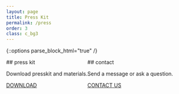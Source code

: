 ```yaml
---
layout: page
title: Press Kit
permalink: /press
order: 3
class: c_bg3
---
```

{::options parse_block_html="true" /}

<div style="display: flex;flex-wrap:wrap;">



<!-- {%include presskit_dl.html %} -->
<div class="press-div">
## press kit
  <p style="text-align:center;">
    Download presskit and materials.
  </p>
  <div class="download">
  <a href="https://www.dropbox.com/s/7gpuas46aw9pcuj/seaquence-app-presskit.zip?dl=1" >DOWNLOAD</a>
  </div>
</div>

<div class="press-div">
## contact
  <p style="text-align:center;">
    Send a message or ask a question.
  </p>
  <div class="download">
  <a href="{{site.baseurl}}/contact/" >CONTACT&nbsp;US</a>
  </div>
</div>

</div>
